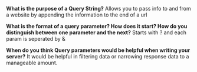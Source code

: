 
<b>What is the purpose of a Query String?</b>
Allows you to pass info to and from a website by appending the information to the end of a url

<b>What is the format of a query parameter? How does it start? How do you distinguish between one parameter and the next?</b>
Starts with ? and each param is seperated by &

<b>When do you think Query parameters would be helpful when writing your server?</b>
It would be helpful in filtering data or narrowing response data to a manageable amount.


